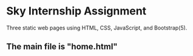 # Sky Internship Assignment

Three static web pages using HTML, CSS, JavaScript, and Bootstrap(5).

## The main file is "home.html"


